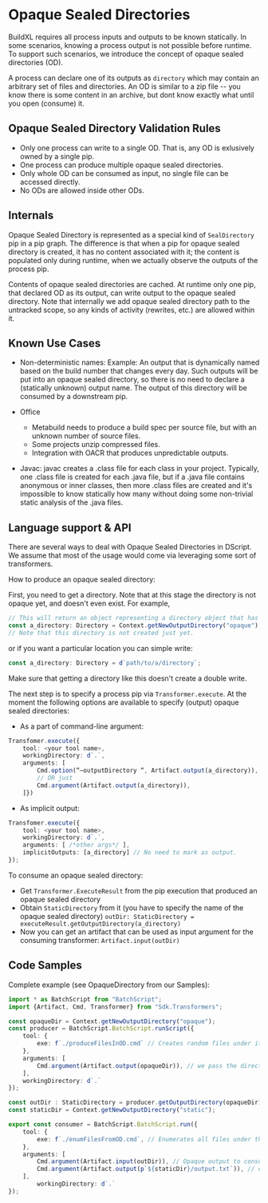 # Opaque Sealed Directories
BuildXL requires all process inputs and outputs to be known statically. 
In some scenarios, knowing a process output is not possible before runtime.
To support such scenarios, we introduce the concept of opaque sealed directories (OD).

A process can declare one of its outputs as `directory` which may contain an arbitrary set of files and directories. An OD is similar to a zip file -- you know there is some content in an archive, but dont know exactly what until you open (consume) it.

## Opaque Sealed Directory Validation Rules
* Only one process can write to a single OD. That is, any OD is exlusively owned by a single pip.
* One process can produce multiple opaque sealed directories.
* Only whole OD can be consumed as input, no single file can be accessed directly.
* No ODs are allowed inside other ODs.

## Internals
Opaque Sealed Directory is represented as a special kind of `SealDirectory` pip in a pip graph. The difference is that when a pip for opaque sealed directory is created,
it has no content associated with it; the content is populated only during runtime, when we actually observe the outputs of the process pip.

Contents of opaque sealed directories are cached. At runtime only one pip, that declared OD as its output, can write output to the opaque sealed directory. 
Note that internally we add opaque sealed directory path to the untracked scope, so any kinds of activity (rewrites, etc.) are allowed within it.

## Known Use Cases
* Non-deterministic names: Example: An output that is dynamically named based on the build number that changes every day. Such outputs will be put into an opaque sealed directory, so there is no need to declare a (statically unknown) output name. The output of this directory will be consumed by a downstream pip.

* Office
  * Metabuild needs to produce a build spec per source file, but with an unknown number of source files.
  * Some projects unzip compressed files.
  * Integration with OACR that produces unpredictable outputs.

* Javac: javac creates a .class file for each class in your project. Typically, one .class file is created for each .java file,  but if a .java file contains anonymous or inner classes, then more .class files are created and it's impossible to know statically how many without doing some non-trivial static analysis of the .java files.

## Language support & API
There are several ways to deal with Opaque Sealed Directories in DScript.
We assume that most of the usage would come via leveraging some sort of transformers.

How to produce an opaque sealed directory:

First, you need to get a directory. Note that at this stage the directory is not opaque yet, and doesn't even exist. For example,

```ts
// This will return an object representing a directory object that has `opaque` in its path in the BuildXL output folder.
const a_directory: Directory = Context.getNewOutputDirectory("opaque");
// Note that this directory is not created just yet.
```

or if you want a particular location you can simple write:

```ts
const a_directory: Directory = d`path/to/a/directory`;
```
Make sure that getting a directory like this doesn't create a double write. 

The next step is to specify a process pip via `Transformer.execute`. At the moment the following options are available to specify (output) opaque sealed directories:

* As a part of command-line argument:
```ts
Transfomer.execute({
    tool: <your tool name>,
    workingDirectory: d`.`,
    arguments: [
        Cmd.option(“—outputDirectory “, Artifact.output(a_directory)), // Artifact.output marks a_directory as an (opaque) output directory.
        // OR just
        Cmd.argument(Artifact.output(a_directory)),
    ]})
```

* As implicit output:
```ts
Transfomer.execute({
    tool: <your tool name>,
    workingDirectory: d`.`,
    arguments: [ /*other args*/ ],
    implicitOutputs: [a_directory] // No need to mark as output.
});
```

To consume an opaque sealed directory:

* Get ```Transformer.ExecuteResult``` from the pip execution that produced an opaque sealed directory
* Obtain ```StaticDirectory``` from it (you have to specify the name of the opaque sealed directory)  ```outDir: StaticDirectory = executeResult.getOutputDirectory(a_directory) ```
* Now you can get an artifact that can be used as input argument for the consuming transformer: ```Artifact.input(outDir)```

## Code Samples
Complete example (see OpaqueDirectory from our Samples):
```ts
import * as BatchScript from "BatchScript";
import {Artifact, Cmd, Transformer} from "Sdk.Transformers";

const opaqueDir = Context.getNewOutputDirectory("opaque");
const producer = BatchScript.BatchScript.runScript({
    tool: {
        exe: f`./produceFilesInOD.cmd` // Creates random files under its output directory.
    },
    arguments: [
        Cmd.argument(Artifact.output(opaqueDir)), // we pass the directory which is used as an opaque sealed directory.
    ],
    workingDirectory: d`.`
});

const outDir : StaticDirectory = producer.getOutputDirectory(opaqueDir);
const staticDir = Context.getNewOutputDirectory("static");

export const consumer = BatchScript.BatchScript.run({
    tool: {
        exe: f`./enumFilesFromOD.cmd`, // Enumerates all files under the given path.
    },
    arguments: [
        Cmd.argument(Artifact.input(outDir)), // Opaque output to consume.
        Cmd.argument(Artifact.output(p`${staticDir}/output.txt`)), // output dir
    ],
        workingDirectory: d`.`
});
```

